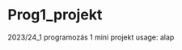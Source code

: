 # Prog1_projekt
2023/24_1 programozás 1 mini projekt
usage: alap <template> <option>
 Options:
 -h :help
 -p:  print result
 -f:create file
Templates:
 c : C source code (main.c)
 s: Bash source code (main.sh)
 C : C# source code (Program.cs)
 p : Python source code (main.py)
